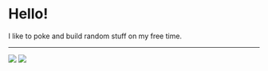 # Hello!

I like to poke and build random stuff on my free time.

---

![](https://github-readme-stats.vercel.app/api?username=intrnl&hide_border=true&bg_color=ffffff) 
![](https://github-readme-stats.vercel.app/api/top-langs/?username=intrnl&layout=compact&hide_border=true&bg_color=ffffff)
